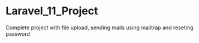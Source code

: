 # Laravel_11_Project
Complete project with file upload, sending mails using mailtrap and reseting password
